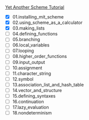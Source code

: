 [Yet Another Scheme Tutorial](http://www.shido.info/lisp/idx_scm_e.html)

- [x] 01.installing_mit_scheme
- [x] 02.using_scheme_as_a_calculator
- [x] 03.making_lists
- [ ] 04.defining_functions
- [ ] 05.branching
- [ ] 06.local_variables
- [ ] 07.looping
- [ ] 08.higher_order_functions
- [ ] 09.input_output
- [ ] 10.assignment
- [ ] 11.character_string
- [ ] 12.symbol
- [ ] 13.association_list_and_hash_table
- [ ] 14.vector_and_structure
- [ ] 15.defining_syntaxes
- [ ] 16.continuation
- [ ] 17.lazy_evaluation
- [ ] 18.nondeterminism
